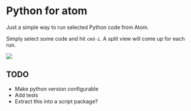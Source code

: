 # Python for atom

Just a simple way to run selected Python code from Atom.

Simply select some code and hit `cmd-i`. A split view will come up for each run.

![](https://f.cloud.github.com/assets/836375/2300807/e6d04a3c-a109-11e3-93e2-94d86965546d.gif)

## TODO

* Make python version configurable
* Add tests
* Extract this into a script package?
